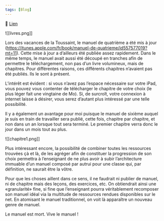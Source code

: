```yaml
---
tags: [Blog]
---
```


🔗 [Lien](https://www.ralentirtravaux.com/le_blog/le-manuel-est-mort-vive-le-manuel/)

![[livres.png]]

Lors des vacances de la Toussaint, le manuel de quatrième a été mis à jour (https://itunes.apple.com/fr/book/manuel-de-quatrieme/id557577019?mt=11). Cette mise à jour a d’ailleurs été publiée assez rapidement. Dans le même temps, le manuel avait aussi été découpé en tranches afin de permettre le téléchargement, non pas d’un livre volumineux, mais de chapitres. Pour différentes raisons, ces différents chapitres n’avaient pas été publiés. Ils le sont à présent.

L’intérêt est évident : si vous n’avez pas l’espace nécessaire sur votre iPad, vous pouvez vous contenter de télécharger le chapitre de votre choix (le plus léger fait une vingtaine de Mo). Si, de surcroît, votre connexion à internet laisse à désirer, vous serez d’autant plus intéressé par une telle possibilité.

Il y a également un avantage pour moi puisque le manuel de sixième auquel je suis en train de travailler sera publié, cette fois, chapitre par chapitre, et non dans un an lorsque tout sera terminé. Le premier chapitre verra donc le jour dans un mois tout au plus.

![[chapitre1.png]]

Plus intéressant encore, la possibilité de combiner toutes les ressources trouvées çà et là, de les agréger afin de constituer la progression de son choix permettra à l’enseignant de ne plus avoir à subir l’architecture immuable d’un manuel composé par autrui pour une classe qui, par définition, ne saurait être la vôtre.

Pour que les choses aillent dans ce sens, il ne faudrait ni publier de manuel, ni de chapitre mais des leçons, des exercices, etc. On obtiendrait ainsi une «granularité» fine, si fine que l’enseignant pourra véritablement recomposer son manuel idéal via la multitude de ressources rendues disponibles sur le net. En atomisant le manuel traditionnel, on voit là apparaître un nouveau genre de manuel.

Le manuel est mort. Vive le manuel !